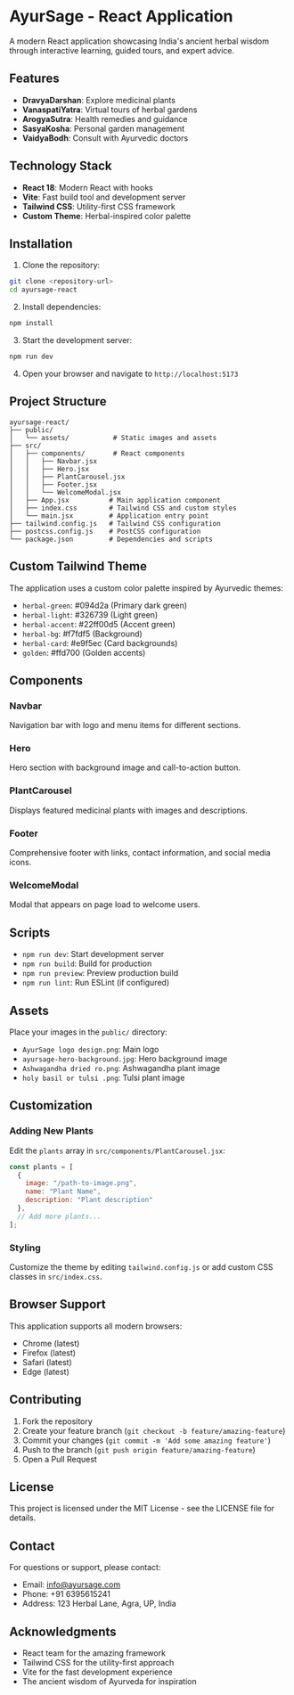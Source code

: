# AyurSage - React Application

A modern React application showcasing India's ancient herbal wisdom through interactive learning, guided tours, and expert advice.

## Features

- **DravyaDarshan**: Explore medicinal plants
- **VanaspatiYatra**: Virtual tours of herbal gardens
- **ArogyaSutra**: Health remedies and guidance
- **SasyaKosha**: Personal garden management
- **VaidyaBodh**: Consult with Ayurvedic doctors

## Technology Stack

- **React 18**: Modern React with hooks
- **Vite**: Fast build tool and development server
- **Tailwind CSS**: Utility-first CSS framework
- **Custom Theme**: Herbal-inspired color palette

## Installation

1. Clone the repository:
```bash
git clone <repository-url>
cd ayursage-react
```

2. Install dependencies:
```bash
npm install
```

3. Start the development server:
```bash
npm run dev
```

4. Open your browser and navigate to `http://localhost:5173`

## Project Structure

```
ayursage-react/
├── public/
│   └── assets/           # Static images and assets
├── src/
│   ├── components/       # React components
│   │   ├── Navbar.jsx
│   │   ├── Hero.jsx
│   │   ├── PlantCarousel.jsx
│   │   ├── Footer.jsx
│   │   └── WelcomeModal.jsx
│   ├── App.jsx          # Main application component
│   ├── index.css        # Tailwind CSS and custom styles
│   └── main.jsx         # Application entry point
├── tailwind.config.js   # Tailwind CSS configuration
├── postcss.config.js    # PostCSS configuration
└── package.json         # Dependencies and scripts
```

## Custom Tailwind Theme

The application uses a custom color palette inspired by Ayurvedic themes:

- `herbal-green`: #094d2a (Primary dark green)
- `herbal-light`: #326739 (Light green)
- `herbal-accent`: #22ff00d5 (Accent green)
- `herbal-bg`: #f7fdf5 (Background)
- `herbal-card`: #e9f5ec (Card backgrounds)
- `golden`: #ffd700 (Golden accents)

## Components

### Navbar
Navigation bar with logo and menu items for different sections.

### Hero
Hero section with background image and call-to-action button.

### PlantCarousel
Displays featured medicinal plants with images and descriptions.

### Footer
Comprehensive footer with links, contact information, and social media icons.

### WelcomeModal
Modal that appears on page load to welcome users.

## Scripts

- `npm run dev`: Start development server
- `npm run build`: Build for production
- `npm run preview`: Preview production build
- `npm run lint`: Run ESLint (if configured)

## Assets

Place your images in the `public/` directory:
- `AyurSage logo design.png`: Main logo
- `ayursage-hero-background.jpg`: Hero background image
- `Ashwagandha dried ro.png`: Ashwagandha plant image
- `holy basil or tulsi .png`: Tulsi plant image

## Customization

### Adding New Plants
Edit the `plants` array in `src/components/PlantCarousel.jsx`:

```javascript
const plants = [
  {
    image: "/path-to-image.png",
    name: "Plant Name",
    description: "Plant description"
  },
  // Add more plants...
];
```

### Styling
Customize the theme by editing `tailwind.config.js` or add custom CSS classes in `src/index.css`.

## Browser Support

This application supports all modern browsers:
- Chrome (latest)
- Firefox (latest)
- Safari (latest)
- Edge (latest)

## Contributing

1. Fork the repository
2. Create your feature branch (`git checkout -b feature/amazing-feature`)
3. Commit your changes (`git commit -m 'Add some amazing feature'`)
4. Push to the branch (`git push origin feature/amazing-feature`)
5. Open a Pull Request

## License

This project is licensed under the MIT License - see the LICENSE file for details.

## Contact

For questions or support, please contact:
- Email: info@ayursage.com
- Phone: +91 6395615241
- Address: 123 Herbal Lane, Agra, UP, India

## Acknowledgments

- React team for the amazing framework
- Tailwind CSS for the utility-first approach
- Vite for the fast development experience
- The ancient wisdom of Ayurveda for inspiration
